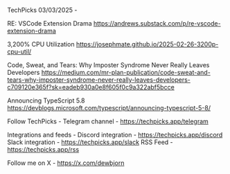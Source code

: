 TechPicks 03/03/2025 -

RE: VSCode Extension Drama
https://andrews.substack.com/p/re-vscode-extension-drama

3,200% CPU Utilization
https://josephmate.github.io/2025-02-26-3200p-cpu-util/

Code, Sweat, and Tears: Why Imposter Syndrome Never Really Leaves Developers
https://medium.com/mr-plan-publication/code-sweat-and-tears-why-imposter-syndrome-never-really-leaves-developers-c709120e365f?sk=eadeb930a0e8f605f0c9a322abf5bcce

Announcing TypeScript 5.8
https://devblogs.microsoft.com/typescript/announcing-typescript-5-8/

Follow TechPicks -
Telegram channel - https://techpicks.app/telegram

Integrations and feeds -
Discord integration - https://techpicks.app/discord
Slack integration - https://techpicks.app/slack
RSS Feed - https://techpicks.app/rss

Follow me on X - https://x.com/dewbjorn